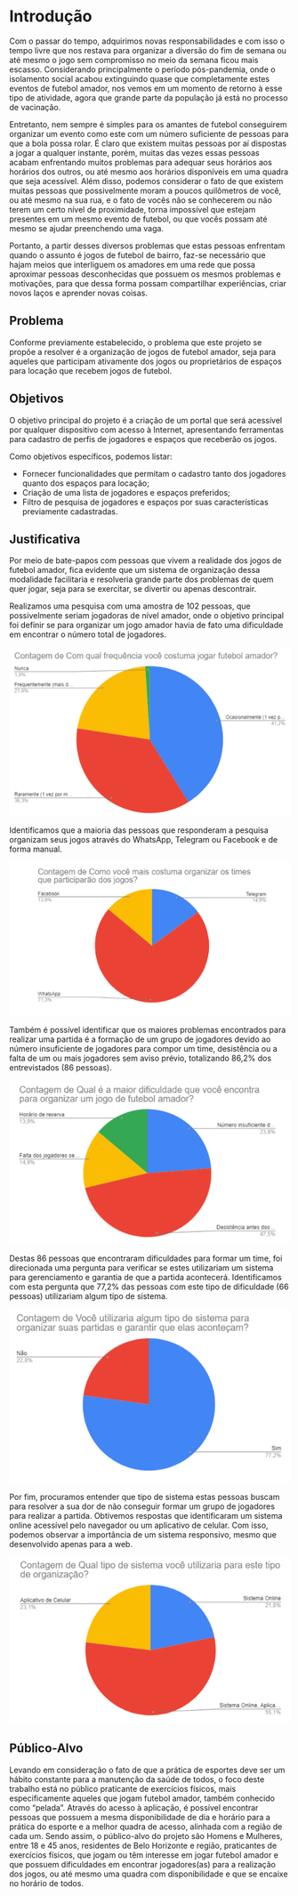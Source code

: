 # Introdução

Com o passar do tempo, adquirimos novas responsabilidades e com isso o tempo livre que nos restava para organizar a diversão do fim de semana ou até mesmo o jogo sem compromisso no meio da semana ficou mais escasso. Considerando principalmente o período pós-pandemia, onde o isolamento social acabou extinguindo quase que completamente estes eventos de futebol amador, nos vemos em um momento de retorno à esse tipo de atividade, agora que grande parte da população já está no processo de vacinação.

Entretanto, nem sempre é simples para os amantes de futebol conseguirem organizar um evento como este com um número suficiente de pessoas para que a bola possa rolar. É claro que existem muitas pessoas por aí dispostas a jogar a qualquer instante, porém, muitas das vezes essas pessoas acabam enfrentando muitos problemas para adequar seus horários aos horários dos outros, ou até mesmo aos horários disponíveis em uma quadra que seja acessível. Além disso, podemos considerar o fato de que existem muitas pessoas que possivelmente moram a poucos quilômetros de você, ou até mesmo na sua rua, e o fato de vocês não se conhecerem ou não terem um certo nível de proximidade, torna impossível que estejam presentes em um mesmo evento de futebol, ou que vocês possam até mesmo se ajudar preenchendo uma vaga.

Portanto, a partir desses diversos problemas que estas pessoas enfrentam quando o assunto é jogos de futebol de bairro, faz-se necessário que hajam meios que interliguem os amadores em uma rede que possa aproximar pessoas desconhecidas que possuem os mesmos problemas e motivações, para que dessa forma possam compartilhar experiências, criar novos laços e aprender novas coisas.

## Problema

Conforme previamente estabelecido, o problema que este projeto se propõe a resolver é a organização de jogos de futebol amador, seja para aqueles que participam ativamente dos jogos ou proprietários de espaços para locação que recebem jogos de futebol.

## Objetivos

O objetivo principal do projeto é a criação de um portal que será acessível por qualquer dispositivo com acesso à Internet, apresentando ferramentas para cadastro de perfis de jogadores e espaços que receberão os jogos.

Como objetivos específicos, podemos listar:

- Fornecer funcionalidades que permitam o cadastro tanto dos jogadores quanto dos espaços para locação;
- Criação de uma lista de jogadores e espaços preferidos;
- Filtro de pesquisa de jogadores e espaços por suas características previamente cadastradas.

## Justificativa

Por meio de bate-papos com pessoas que vivem a realidade dos jogos de futebol amador, fica evidente que um sistema de organização dessa modalidade facilitaria e resolveria grande parte dos problemas de quem quer jogar, seja para se exercitar, se divertir ou apenas descontrair.

Realizamos uma pesquisa com uma amostra de 102 pessoas, que possivelmente seriam jogadoras de nível amador, onde o objetivo principal foi definir se para organizar um jogo amador havia de fato uma dificuldade em encontrar o número total de jogadores.

![](img/pesquisa_1.png)

Identificamos que a maioria das pessoas que responderam a pesquisa organizam seus jogos através do WhatsApp, Telegram ou Facebook e de forma manual.

![](img/pesquisa_2.png)

Também é possível identificar que os maiores problemas encontrados para realizar uma partida é a formação de um grupo de jogadores devido ao número insuficiente de jogadores para compor um time, desistência ou a falta de um ou mais jogadores sem aviso prévio, totalizando 86,2% dos entrevistados (86 pessoas).

![](img/pesquisa_3.png)

Destas 86 pessoas que encontraram dificuldades para formar um time, foi direcionada uma pergunta para verificar se estes utilizariam um sistema para gerenciamento e garantia de que a partida acontecerá. Identificamos com esta pergunta que 77,2% das pessoas com este tipo de dificuldade (66 pessoas) utilizariam algum tipo de sistema.

![](img/pesquisa_4.png)

Por fim, procuramos entender que tipo de sistema estas pessoas buscam para resolver a sua dor de não conseguir formar um grupo de jogadores para realizar a partida. Obtivemos respostas que identificaram um sistema online acessível pelo navegador ou um aplicativo de celular. Com isso, podemos observar a importância de um sistema responsivo, mesmo que desenvolvido apenas para a web.

![](img/pesquisa_5.png)

## Público-Alvo

Levando em consideração o fato de que a prática de esportes deve ser um hábito constante para a manutenção da saúde de todos, o foco deste trabalho está no público praticante de exercícios físicos, mais especificamente aqueles que jogam futebol amador, também conhecido como “pelada”. Através do acesso à aplicação, é possível encontrar pessoas que possuem a mesma disponibilidade de dia e horário para a prática do esporte e a melhor quadra de acesso, alinhada com a região de cada um.
Sendo assim, o público-alvo do projeto são Homens e Mulheres, entre 18 e 45 anos, residentes de Belo Horizonte e região, praticantes de exercícios físicos, que jogam ou têm interesse em jogar futebol amador e que possuem dificuldades em encontrar jogadores(as) para a realização dos jogos, ou até mesmo uma quadra com disponibilidade e que se encaixe no horário de todos.
